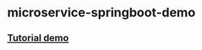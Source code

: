 # microservice-springboot-demo

## [Tutorial demo](https://mire-barge-52c.notion.site/Guide-Microservices-2942af8699f280fe9fc3ddf41d7bca6d#2952af8699f2801c9cc9e3d709ec421b)
